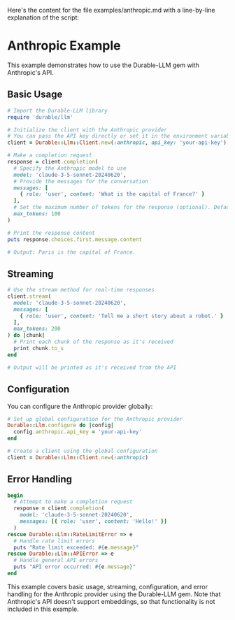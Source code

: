 Here's the content for the file examples/anthropic.md with a line-by-line explanation of the script:

# Anthropic Example

This example demonstrates how to use the Durable-LLM gem with Anthropic's API.

## Basic Usage

```ruby
# Import the Durable-LLM library
require 'durable/llm'

# Initialize the client with the Anthropic provider
# You can pass the API key directly or set it in the environment variable ANTHROPIC_API_KEY
client = Durable::Llm::Client.new(:anthropic, api_key: 'your-api-key')

# Make a completion request
response = client.completion(
  # Specify the Anthropic model to use
  model: 'claude-3-5-sonnet-20240620',
  # Provide the messages for the conversation
  messages: [
    { role: 'user', content: 'What is the capital of France?' }
  ],
  # Set the maximum number of tokens for the response (optional). Defaults to 1024.
  max_tokens: 100
)

# Print the response content
puts response.choices.first.message.content

# Output: Paris is the capital of France.
```

## Streaming

```ruby
# Use the stream method for real-time responses
client.stream(
  model: 'claude-3-5-sonnet-20240620',
  messages: [
    { role: 'user', content: 'Tell me a short story about a robot.' }
  ],
  max_tokens: 200
) do |chunk|
  # Print each chunk of the response as it's received
  print chunk.to_s
end

# Output will be printed as it's received from the API
```

## Configuration

You can configure the Anthropic provider globally:

```ruby
# Set up global configuration for the Anthropic provider
Durable::Llm.configure do |config|
  config.anthropic.api_key = 'your-api-key'
end

# Create a client using the global configuration
client = Durable::Llm::Client.new(:anthropic)
```

## Error Handling

```ruby
begin
  # Attempt to make a completion request
  response = client.completion(
    model: 'claude-3-5-sonnet-20240620',
    messages: [{ role: 'user', content: 'Hello!' }]
  )
rescue Durable::Llm::RateLimitError => e
  # Handle rate limit errors
  puts "Rate limit exceeded: #{e.message}"
rescue Durable::Llm::APIError => e
  # Handle general API errors
  puts "API error occurred: #{e.message}"
end
```

This example covers basic usage, streaming, configuration, and error handling for the Anthropic provider using the Durable-LLM gem. Note that Anthropic's API doesn't support embeddings, so that functionality is not included in this example.
